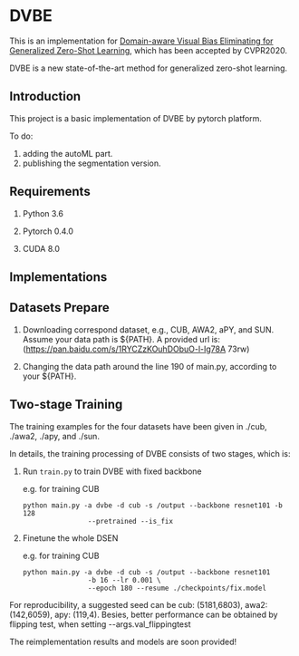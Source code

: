 # DVBE
This is an implementation for [Domain-aware Visual Bias Eliminating for Generalized Zero-Shot Learning](https://arxiv.org/pdf/2003.13261), which has been accepted by CVPR2020.

DVBE is a new state-of-the-art method for generalized zero-shot learning.

## Introduction
This project is a basic implementation of DVBE by pytorch platform.

To do:
1. adding the autoML part.
2. publishing the segmentation version.

## Requirements

1. Python 3.6

2. Pytorch 0.4.0

3. CUDA 8.0


## Implementations


## Datasets Prepare

1. Downloading correspond dataset, e.g., CUB, AWA2, aPY, and SUN. Assume your data path is ${PATH}. A provided url is: (https://pan.baidu.com/s/1RYCZzKOuhDObuO-l-Ig78A     73rw)

2. Changing the data path around the line 190 of main.py, according to your ${PATH}.

## Two-stage Training
The training examples for the four datasets have been given in ./cub, ./awa2, ./apy, and ./sun.

In details, the training processing of DVBE consists of two stages, which is:

1. Run `train.py` to train DVBE with fixed backbone

	e.g. for training CUB 

	```shell
	python main.py -a dvbe -d cub -s /output --backbone resnet101 -b 128 
					--pretrained --is_fix
	```

2. Finetune the whole DSEN

	e.g. for training CUB
	```shell
	python main.py -a dvbe -d cub -s /output --backbone resnet101
					-b 16 --lr 0.001 \
					--epoch 180 --resume ./checkpoints/fix.model
	```
For reproducibility, a suggested seed can be cub: (5181,6803), awa2: (142,6059), apy: (119,4).
Besies, better performance can be obtained by flipping test, when setting --args.val_flippingtest

The reimplementation results and models are soon provided!
